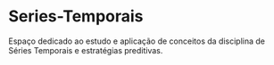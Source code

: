# Series-Temporais
Espaço dedicado ao estudo e aplicação de conceitos da disciplina de Séries Temporais e estratégias preditivas.
